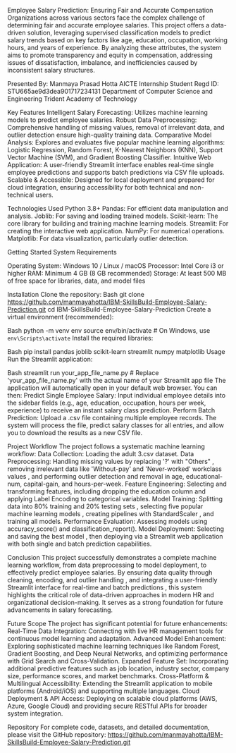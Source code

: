 Employee Salary Prediction: Ensuring Fair and Accurate Compensation
Organizations across various sectors face the complex challenge of determining fair and accurate employee salaries. This project offers a data-driven solution, leveraging supervised classification models to predict salary trends based on key factors like age, education, occupation, working hours, and years of experience. By analyzing these attributes, the system aims to promote transparency and equity in compensation, addressing issues of dissatisfaction, imbalance, and inefficiencies caused by inconsistent salary structures.


Presented By:
Manmaya Prasad Hotta 
AICTE Internship Student Regd ID: STU665ae9d3dea901717234131
Department of Computer Science and Engineering
Trident Academy of Technology

Key Features
Intelligent Salary Forecasting: Utilizes machine learning models to predict employee salaries.
Robust Data Preprocessing: Comprehensive handling of missing values, removal of irrelevant data, and outlier detection ensure high-quality training data.
Comparative Model Analysis: Explores and evaluates five popular machine learning algorithms: Logistic Regression, Random Forest, K-Nearest Neighbors (KNN), Support Vector Machine (SVM), and Gradient Boosting Classifier.
Intuitive Web Application: A user-friendly Streamlit interface enables real-time single employee predictions and supports batch predictions via CSV file uploads.
Scalable & Accessible: Designed for local deployment and prepared for cloud integration, ensuring accessibility for both technical and non-technical users.

Technologies Used
Python 3.8+ 
Pandas: For efficient data manipulation and analysis.
Joblib: For saving and loading trained models.
Scikit-learn: The core library for building and training machine learning models.
Streamlit: For creating the interactive web application.
NumPy: For numerical operations.
Matplotlib: For data visualization, particularly outlier detection.

Getting Started
System Requirements

Operating System: Windows 10 / Linux / macOS 
Processor: Intel Core i3 or higher 
RAM: Minimum 4 GB (8 GB recommended) 
Storage: At least 500 MB of free space for libraries, data, and model files 

Installation
Clone the repository:
Bash
git clone https://github.com/manmayahotta/IBM-SkillsBuild-Employee-Salary-Prediction.git
cd IBM-SkillsBuild-Employee-Salary-Prediction
Create a virtual environment (recommended):

Bash
python -m venv env
source env/bin/activate  # On Windows, use `env\Scripts\activate`
Install the required libraries:

Bash
pip install pandas joblib scikit-learn streamlit numpy matplotlib
Usage
Run the Streamlit application:

Bash
streamlit run your_app_file_name.py # Replace 'your_app_file_name.py' with the actual name of your Streamlit app file
The application will automatically open in your default web browser. You can then:
Predict Single Employee Salary: Input individual employee details into the sidebar fields (e.g., age, education, occupation, hours per week, experience) to receive an instant salary class prediction.
Perform Batch Prediction: Upload a .csv file containing multiple employee records. The system will process the file, predict salary classes for all entries, and allow you to download the results as a new CSV file.

Project Workflow
The project follows a systematic machine learning workflow:
Data Collection: Loading the adult 3.csv dataset.
Data Preprocessing: Handling missing values by replacing '?' with "Others" , removing irrelevant data like 'Without-pay' and 'Never-worked' workclass values , and performing outlier detection and removal in 
age, educational-num, capital-gain, and hours-per-week.
Feature Engineering: Selecting and transforming features, including dropping the education column and applying Label Encoding to categorical variables.
Model Training: Splitting data into 80% training and 20% testing sets , selecting five popular machine learning models , creating pipelines with 
StandardScaler , and training all models.
Performance Evaluation: Assessing models using accuracy_score() and classification_report().
Model Deployment: Selecting and saving the best model , then deploying via a Streamlit web application with both single and batch prediction capabilities.

Conclusion
This project successfully demonstrates a complete machine learning workflow, from data preprocessing to model deployment, to effectively predict employee salaries. By ensuring data quality through cleaning, encoding, and outlier handling , and integrating a user-friendly Streamlit interface for real-time and batch predictions , this system highlights the critical role of data-driven approaches in modern HR and organizational decision-making. It serves as a strong foundation for future advancements in salary forecasting.

Future Scope
The project has significant potential for future enhancements:
Real-Time Data Integration: Connecting with live HR management tools for continuous model learning and adaptation.
Advanced Model Enhancement: Exploring sophisticated machine learning techniques like Random Forest, Gradient Boosting, and Deep Neural Networks, and optimizing performance with Grid Search and Cross-Validation.
Expanded Feature Set: Incorporating additional predictive features such as job location, industry sector, company size, performance scores, and market benchmarks.
Cross-Platform & Multilingual Accessibility: Extending the Streamlit application to mobile platforms (Android/iOS) and supporting multiple languages.
Cloud Deployment & API Access: Deploying on scalable cloud platforms (AWS, Azure, Google Cloud) and providing secure RESTful APIs for broader system integration.

Repository
For complete code, datasets, and detailed documentation, please visit the GitHub repository:
https://github.com/manmayahotta/IBM-SkillsBuild-Employee-Salary-Prediction.git 
